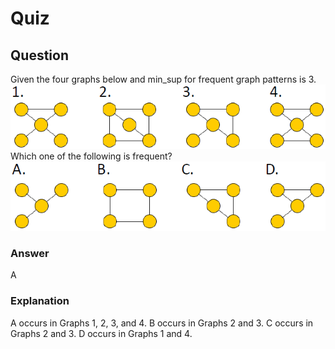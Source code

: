 Quiz
====  

Question
--------  
Given the four graphs below and min_sup for frequent graph patterns is 3.  
![Graph](https://github.com/UtkarshPathrabe/Pattern-Discovery-In-Data-Mining/blob/master/In%20Lecture%20Quizzes/Lecture%208.1-1.png "Graph 1")  
Which one of the following is frequent?  
![Graph](https://github.com/UtkarshPathrabe/Pattern-Discovery-In-Data-Mining/blob/master/In%20Lecture%20Quizzes/Lecture%208.1-2.png "Graph 2")  

### Answer  
A  

### Explanation  
A occurs in Graphs 1, 2, 3, and 4. B occurs in Graphs 2 and 3. C occurs in Graphs 2 and 3. D occurs in Graphs 1 and 4.  